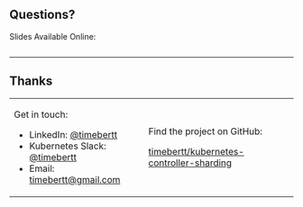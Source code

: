 ## Questions?

<!-- TODO: consider moving this to the beginning -->

Slides Available Online:

<img class="slides-qr-code"></img>
<!-- .element: class="r-stretch" -->

<a class="slides-qr-code"></a>

---

## Thanks

<table>
<tr>
<td>

Get in touch:

- LinkedIn: [@timebertt](https://www.linkedin.com/in/timebertt)
- Kubernetes Slack: [@timebertt](https://kubernetes.slack.com/team/UF8C35Z0D)
- Email: timebertt@gmail.com

</td>
<td>

Find the project on GitHub:

[timebertt/kubernetes-controller-sharding](https://github.com/timebertt/kubernetes-controller-sharding)

</td>
</tr>
</table>

<!-- TODO: live star count badge -->

